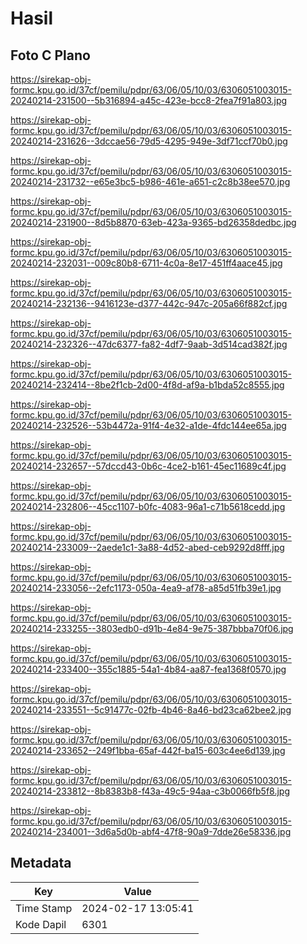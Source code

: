 # Hasil

## Foto C Plano

https://sirekap-obj-formc.kpu.go.id/37cf/pemilu/pdpr/63/06/05/10/03/6306051003015-20240214-231500--5b316894-a45c-423e-bcc8-2fea7f91a803.jpg

https://sirekap-obj-formc.kpu.go.id/37cf/pemilu/pdpr/63/06/05/10/03/6306051003015-20240214-231626--3dccae56-79d5-4295-949e-3df71ccf70b0.jpg

https://sirekap-obj-formc.kpu.go.id/37cf/pemilu/pdpr/63/06/05/10/03/6306051003015-20240214-231732--e65e3bc5-b986-461e-a651-c2c8b38ee570.jpg

https://sirekap-obj-formc.kpu.go.id/37cf/pemilu/pdpr/63/06/05/10/03/6306051003015-20240214-231900--8d5b8870-63eb-423a-9365-bd26358dedbc.jpg

https://sirekap-obj-formc.kpu.go.id/37cf/pemilu/pdpr/63/06/05/10/03/6306051003015-20240214-232031--009c80b8-6711-4c0a-8e17-451ff4aace45.jpg

https://sirekap-obj-formc.kpu.go.id/37cf/pemilu/pdpr/63/06/05/10/03/6306051003015-20240214-232136--9416123e-d377-442c-947c-205a66f882cf.jpg

https://sirekap-obj-formc.kpu.go.id/37cf/pemilu/pdpr/63/06/05/10/03/6306051003015-20240214-232326--47dc6377-fa82-4df7-9aab-3d514cad382f.jpg

https://sirekap-obj-formc.kpu.go.id/37cf/pemilu/pdpr/63/06/05/10/03/6306051003015-20240214-232414--8be2f1cb-2d00-4f8d-af9a-b1bda52c8555.jpg

https://sirekap-obj-formc.kpu.go.id/37cf/pemilu/pdpr/63/06/05/10/03/6306051003015-20240214-232526--53b4472a-91f4-4e32-a1de-4fdc144ee65a.jpg

https://sirekap-obj-formc.kpu.go.id/37cf/pemilu/pdpr/63/06/05/10/03/6306051003015-20240214-232657--57dccd43-0b6c-4ce2-b161-45ec11689c4f.jpg

https://sirekap-obj-formc.kpu.go.id/37cf/pemilu/pdpr/63/06/05/10/03/6306051003015-20240214-232806--45cc1107-b0fc-4083-96a1-c71b5618cedd.jpg

https://sirekap-obj-formc.kpu.go.id/37cf/pemilu/pdpr/63/06/05/10/03/6306051003015-20240214-233009--2aede1c1-3a88-4d52-abed-ceb9292d8fff.jpg

https://sirekap-obj-formc.kpu.go.id/37cf/pemilu/pdpr/63/06/05/10/03/6306051003015-20240214-233056--2efc1173-050a-4ea9-af78-a85d51fb39e1.jpg

https://sirekap-obj-formc.kpu.go.id/37cf/pemilu/pdpr/63/06/05/10/03/6306051003015-20240214-233255--3803edb0-d91b-4e84-9e75-387bbba70f06.jpg

https://sirekap-obj-formc.kpu.go.id/37cf/pemilu/pdpr/63/06/05/10/03/6306051003015-20240214-233400--355c1885-54a1-4b84-aa87-fea1368f0570.jpg

https://sirekap-obj-formc.kpu.go.id/37cf/pemilu/pdpr/63/06/05/10/03/6306051003015-20240214-233551--5c91477c-02fb-4b46-8a46-bd23ca62bee2.jpg

https://sirekap-obj-formc.kpu.go.id/37cf/pemilu/pdpr/63/06/05/10/03/6306051003015-20240214-233652--249f1bba-65af-442f-ba15-603c4ee6d139.jpg

https://sirekap-obj-formc.kpu.go.id/37cf/pemilu/pdpr/63/06/05/10/03/6306051003015-20240214-233812--8b8383b8-f43a-49c5-94aa-c3b0066fb5f8.jpg

https://sirekap-obj-formc.kpu.go.id/37cf/pemilu/pdpr/63/06/05/10/03/6306051003015-20240214-234001--3d6a5d0b-abf4-47f8-90a9-7dde26e58336.jpg


## Metadata

| Key        | Value               |
| ---------- | ------------------- |
| Time Stamp | 2024-02-17 13:05:41 |
| Kode Dapil | 6301                |



